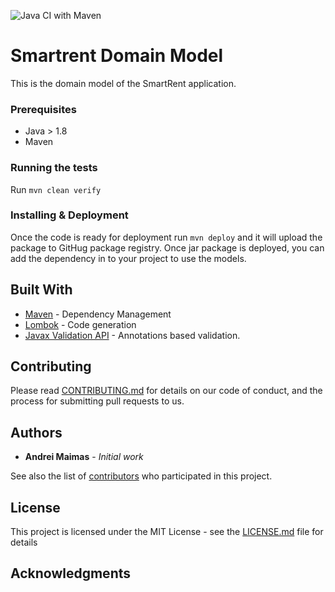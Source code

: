 ![Java CI with Maven](https://github.com/mg-smartrent/sr-domain-model/workflows/Java%20CI%20with%20Maven/badge.svg)

# Smartrent Domain Model
This is the domain model of the SmartRent application.

### Prerequisites
- Java > 1.8
- Maven

### Running the tests
Run ```mvn clean verify```

### Installing & Deployment
Once the code is ready for deployment run ``mvn deploy`` and it will upload the package to GitHug package registry.
Once jar package is deployed, you can add the dependency in to your project to use the models.

## Built With

* [Maven](https://maven.apache.org/) - Dependency Management
* [Lombok](http://www.dropwizard.io/1.0.2/docs/) - Code generation
* [Javax Validation API](https://maven.apache.org/) - Annotations based validation.

## Contributing

Please read [CONTRIBUTING.md](https://gist.github.com/PurpleBooth/b24679402957c63ec426) for details on our code of conduct, and the process for submitting pull requests to us.

## Authors

* **Andrei Maimas** - *Initial work*

See also the list of [contributors](https://github.com/your/project/contributors) who participated in this project.

## License

This project is licensed under the MIT License - see the [LICENSE.md](LICENSE.md) file for details

## Acknowledgments


